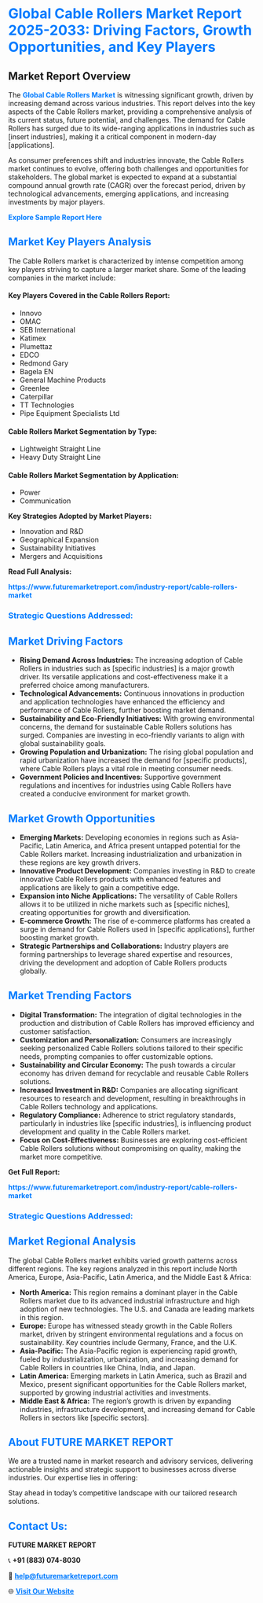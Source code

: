 <h1 style="color: #007BFF;">Global Cable Rollers Market Report 2025-2033: Driving Factors, Growth Opportunities, and Key Players</h1>

<section id="overview">
<h2>Market Report Overview</h2>
<p>The <a href="https://www.futuremarketreport.com/industry-report/cable-rollers-market" style="color: #007BFF; text-decoration: none;"><strong>Global Cable Rollers Market</strong></a> is witnessing significant growth, driven by increasing demand across various industries. This report delves into the key aspects of the Cable Rollers market, providing a comprehensive analysis of its current status, future potential, and challenges. The demand for Cable Rollers has surged due to its wide-ranging applications in industries such as [insert industries], making it a critical component in modern-day [applications].</p>
<p>As consumer preferences shift and industries innovate, the Cable Rollers market continues to evolve, offering both challenges and opportunities for stakeholders. The global market is expected to expand at a substantial compound annual growth rate (CAGR) over the forecast period, driven by technological advancements, emerging applications, and increasing investments by major players.</p>
</section>

<section id="overview">
<p><a href="https://www.futuremarketreport.com/request-sample/reportId=41544" style="color: #007BFF; text-decoration: none;"><strong>Explore Sample Report Here</strong></a></p>
</section>

<section id="key-players">
<h2 style="color: #007BFF;">Market Key Players Analysis</h2>
<p>The Cable Rollers market is characterized by intense competition among key players striving to capture a larger market share. Some of the leading companies in the market include:</p>
<h4>Key Players Covered in the Cable Rollers Report:</h4>
<ul><li>Innovo</li><li>OMAC</li><li>SEB International</li><li>Katimex</li><li>Plumettaz</li><li>EDCO</li><li>Redmond Gary</li><li>Bagela EN</li><li>General Machine Products</li><li>Greenlee</li><li>Caterpillar</li><li>TT Technologies</li><li>Pipe Equipment Specialists Ltd</li></ul>
<h4>Cable Rollers Market Segmentation by Type:</h4>
<ul><li>Lightweight Straight Line</li><li>Heavy Duty Straight Line</li></ul>

<h4>Cable Rollers Market Segmentation by Application:</h4>
<ul><li>Power</li><li>Communication</li></ul>
<p><strong>Key Strategies Adopted by Market Players:</strong></p>
<ul>
<li>Innovation and R&D</li>
<li>Geographical Expansion</li>
<li>Sustainability Initiatives</li>
<li>Mergers and Acquisitions</li>
</ul>
</section>

<section>
<p><strong>Read Full Analysis: </strong></p><a href="https://www.futuremarketreport.com/industry-report/cable-rollers-market" style="color: #007BFF; text-decoration: none;"><strong>https://www.futuremarketreport.com/industry-report/cable-rollers-market</strong></a>
<h3 style="color: #007BFF;">Strategic Questions Addressed:</h3>
</section>

<section id="driving-factors">
<h2 style="color: #007BFF;">Market Driving Factors</h2>
<ul>
<li><strong>Rising Demand Across Industries:</strong> The increasing adoption of Cable Rollers in industries such as [specific industries] is a major growth driver. Its versatile applications and cost-effectiveness make it a preferred choice among manufacturers.</li>
<li><strong>Technological Advancements:</strong> Continuous innovations in production and application technologies have enhanced the efficiency and performance of Cable Rollers, further boosting market demand.</li>
<li><strong>Sustainability and Eco-Friendly Initiatives:</strong> With growing environmental concerns, the demand for sustainable Cable Rollers solutions has surged. Companies are investing in eco-friendly variants to align with global sustainability goals.</li>
<li><strong>Growing Population and Urbanization:</strong> The rising global population and rapid urbanization have increased the demand for [specific products], where Cable Rollers plays a vital role in meeting consumer needs.</li>
<li><strong>Government Policies and Incentives:</strong> Supportive government regulations and incentives for industries using Cable Rollers have created a conducive environment for market growth.</li>
</ul>
</section>

<section id="growth-opportunities">
<h2 style="color: #007BFF;">Market Growth Opportunities</h2>
<ul>
<li><strong>Emerging Markets:</strong> Developing economies in regions such as Asia-Pacific, Latin America, and Africa present untapped potential for the Cable Rollers market. Increasing industrialization and urbanization in these regions are key growth drivers.</li>
<li><strong>Innovative Product Development:</strong> Companies investing in R&D to create innovative Cable Rollers products with enhanced features and applications are likely to gain a competitive edge.</li>
<li><strong>Expansion into Niche Applications:</strong> The versatility of Cable Rollers allows it to be utilized in niche markets such as [specific niches], creating opportunities for growth and diversification.</li>
<li><strong>E-commerce Growth:</strong> The rise of e-commerce platforms has created a surge in demand for Cable Rollers used in [specific applications], further boosting market growth.</li>
<li><strong>Strategic Partnerships and Collaborations:</strong> Industry players are forming partnerships to leverage shared expertise and resources, driving the development and adoption of Cable Rollers products globally.</li>
</ul>
</section>

<section id="trending-factors">
<h2 style="color: #007BFF;">Market Trending Factors</h2>
<ul>
<li><strong>Digital Transformation:</strong> The integration of digital technologies in the production and distribution of Cable Rollers has improved efficiency and customer satisfaction.</li>
<li><strong>Customization and Personalization:</strong> Consumers are increasingly seeking personalized Cable Rollers solutions tailored to their specific needs, prompting companies to offer customizable options.</li>
<li><strong>Sustainability and Circular Economy:</strong> The push towards a circular economy has driven demand for recyclable and reusable Cable Rollers solutions.</li>
<li><strong>Increased Investment in R&D:</strong> Companies are allocating significant resources to research and development, resulting in breakthroughs in Cable Rollers technology and applications.</li>
<li><strong>Regulatory Compliance:</strong> Adherence to strict regulatory standards, particularly in industries like [specific industries], is influencing product development and quality in the Cable Rollers market.</li>
<li><strong>Focus on Cost-Effectiveness:</strong> Businesses are exploring cost-efficient Cable Rollers solutions without compromising on quality, making the market more competitive.</li>
</ul>
</section>

<section>
<p><strong>Get Full Report: </strong></p><a href="https://www.futuremarketreport.com/industry-report/cable-rollers-market" style="color: #007BFF; text-decoration: none;"><strong>https://www.futuremarketreport.com/industry-report/cable-rollers-market</strong></a>
<h3 style="color: #007BFF;">Strategic Questions Addressed:</h3>
</section>


<section id="regional-analysis">
<h2 style="color: #007BFF;">Market Regional Analysis</h2>
<p>The global Cable Rollers market exhibits varied growth patterns across different regions. The key regions analyzed in this report include North America, Europe, Asia-Pacific, Latin America, and the Middle East & Africa:</p>
<ul>
<li><strong>North America:</strong> This region remains a dominant player in the Cable Rollers market due to its advanced industrial infrastructure and high adoption of new technologies. The U.S. and Canada are leading markets in this region.</li>
<li><strong>Europe:</strong> Europe has witnessed steady growth in the Cable Rollers market, driven by stringent environmental regulations and a focus on sustainability. Key countries include Germany, France, and the U.K.</li>
<li><strong>Asia-Pacific:</strong> The Asia-Pacific region is experiencing rapid growth, fueled by industrialization, urbanization, and increasing demand for Cable Rollers in countries like China, India, and Japan.</li>
<li><strong>Latin America:</strong> Emerging markets in Latin America, such as Brazil and Mexico, present significant opportunities for the Cable Rollers market, supported by growing industrial activities and investments.</li>
<li><strong>Middle East & Africa:</strong> The region’s growth is driven by expanding industries, infrastructure development, and increasing demand for Cable Rollers in sectors like [specific sectors].</li>
</ul>
</section>

<footer>
<h2 style="color: #007BFF;">About FUTURE MARKET REPORT</h2>
<p>We are a trusted name in market research and advisory services, delivering actionable insights and strategic support to businesses across diverse industries. Our expertise lies in offering:</p>

<p>Stay ahead in today’s competitive landscape with our tailored research solutions.</p>

<h2 style="color: #007BFF;">Contact Us:</h2>
<p><strong>FUTURE MARKET REPORT</strong></p>
<p>📞 <strong>+91 (883) 074-8030</strong></p>
<p>📧 <strong><a href="mailto:help@futuremarketreport.com" style="color: #007BFF;">help@futuremarketreport.com</a></strong></p>
<p>🌐 <strong><a href="https://www.futuremarketreport.com/" style="color: #007BFF;">Visit Our Website</a></strong></p>
</footer>